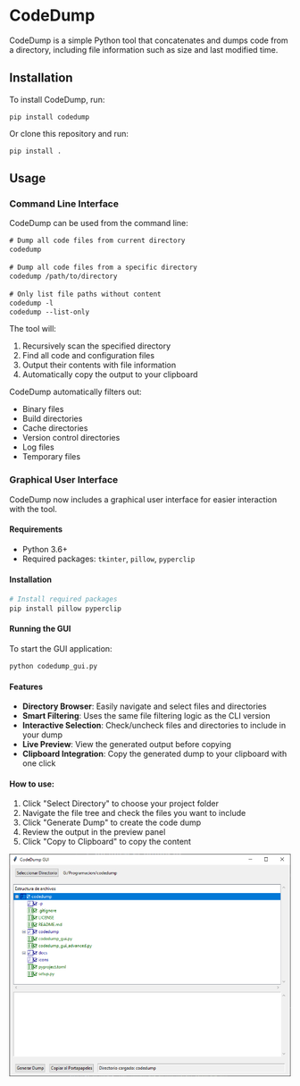# CodeDump

CodeDump is a simple Python tool that concatenates and dumps code from a directory, including file information such as size and last modified time.

## Installation

To install CodeDump, run:

    pip install codedump

Or clone this repository and run:

    pip install .

## Usage

### Command Line Interface

CodeDump can be used from the command line:

    # Dump all code files from current directory
    codedump

    # Dump all code files from a specific directory
    codedump /path/to/directory

    # Only list file paths without content
    codedump -l
    codedump --list-only

The tool will:
1. Recursively scan the specified directory
2. Find all code and configuration files
3. Output their contents with file information
4. Automatically copy the output to your clipboard

CodeDump automatically filters out:
- Binary files
- Build directories
- Cache directories
- Version control directories
- Log files
- Temporary files

### Graphical User Interface

CodeDump now includes a graphical user interface for easier interaction with the tool.

#### Requirements

- Python 3.6+
- Required packages: `tkinter`, `pillow`, `pyperclip`

#### Installation

```bash
# Install required packages
pip install pillow pyperclip
```

#### Running the GUI

To start the GUI application:

```bash
python codedump_gui.py
```

#### Features

- **Directory Browser**: Easily navigate and select files and directories
- **Smart Filtering**: Uses the same file filtering logic as the CLI version
- **Interactive Selection**: Check/uncheck files and directories to include in your dump
- **Live Preview**: View the generated output before copying
- **Clipboard Integration**: Copy the generated dump to your clipboard with one click

#### How to use:

1. Click "Select Directory" to choose your project folder
2. Navigate the file tree and check the files you want to include
3. Click "Generate Dump" to create the code dump
4. Review the output in the preview panel
5. Click "Copy to Clipboard" to copy the content

![CodeDump GUI](https://github.com/Sn0wfly/codedump/raw/main/docs/codedump_gui_screenshot.png)
